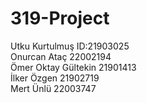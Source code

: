 # 319-Project
Utku Kurtulmuş ID:21903025 <br />
Onurcan Ataç 22002194 <br />
Ömer Oktay Gültekin 21901413 <br />
İlker Özgen 21902719 <br />
Mert Ünlü 22003747
